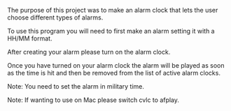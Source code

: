 The purpose of this project was to make an alarm clock that lets the user choose different types of alarms.

To use this program you will need to first make an alarm setting it with a HH/MM format.

After creating your alarm please turn on the alarm clock.

Once you have turned on your alarm clock the alarm will be played as soon as the time is hit and then be removed from the list of active alarm clocks.

Note: You need to set the alarm in military time.

Note: If wanting to use on Mac please switch cvlc to afplay.